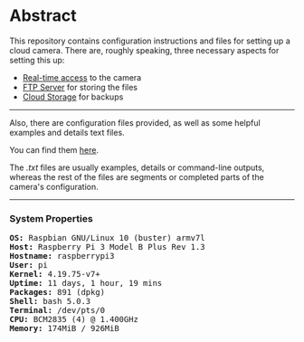 # Abstract

This repository contains configuration instructions and files for setting up a cloud camera.
There are, roughly speaking, three necessary aspects for setting this up:

* [Real-time access](README_Realtime.md) to the camera
* [FTP Server](README_FTP.md) for storing the files
* [Cloud Storage](README_Cloud.md) for backups

---

Also, there are configuration files provided, as well as some helpful examples and details text files.

You can find them [here](files).

The *.txt* files are usually examples, details or command-line outputs,  
whereas the rest of the files are segments or completed parts of the camera's configuration.

---

### System Properties

<pre>
<b>OS:</b> Raspbian GNU/Linux 10 (buster) armv7l
<b>Host:</b> Raspberry Pi 3 Model B Plus Rev 1.3
<b>Hostname:</b> raspberrypi3
<b>User:</b> pi
<b>Kernel:</b> 4.19.75-v7+
<b>Uptime:</b> 11 days, 1 hour, 19 mins
<b>Packages:</b> 891 (dpkg)
<b>Shell:</b> bash 5.0.3
<b>Terminal:</b> /dev/pts/0
<b>CPU:</b> BCM2835 (4) @ 1.400GHz
<b>Memory:</b> 174MiB / 926MiB
</pre>
